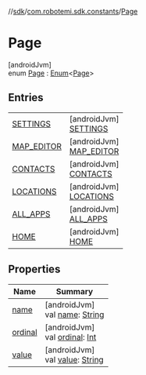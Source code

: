 //[sdk](../../../index.md)/[com.robotemi.sdk.constants](../index.md)/[Page](index.md)

# Page

[androidJvm]\
enum [Page](index.md) : [Enum](https://kotlinlang.org/api/latest/jvm/stdlib/kotlin/-enum/index.html)&lt;[Page](index.md)&gt;

## Entries

| | |
|---|---|
| [SETTINGS](-s-e-t-t-i-n-g-s/index.md) | [androidJvm]<br>[SETTINGS](-s-e-t-t-i-n-g-s/index.md) |
| [MAP_EDITOR](-m-a-p_-e-d-i-t-o-r/index.md) | [androidJvm]<br>[MAP_EDITOR](-m-a-p_-e-d-i-t-o-r/index.md) |
| [CONTACTS](-c-o-n-t-a-c-t-s/index.md) | [androidJvm]<br>[CONTACTS](-c-o-n-t-a-c-t-s/index.md) |
| [LOCATIONS](-l-o-c-a-t-i-o-n-s/index.md) | [androidJvm]<br>[LOCATIONS](-l-o-c-a-t-i-o-n-s/index.md) |
| [ALL_APPS](-a-l-l_-a-p-p-s/index.md) | [androidJvm]<br>[ALL_APPS](-a-l-l_-a-p-p-s/index.md) |
| [HOME](-h-o-m-e/index.md) | [androidJvm]<br>[HOME](-h-o-m-e/index.md) |

## Properties

| Name | Summary |
|---|---|
| [name](../../com.robotemi.sdk.permission/-permission/-u-n-k-n-o-w-n/index.md#-372974862%2FProperties%2F462465411) | [androidJvm]<br>val [name](../../com.robotemi.sdk.permission/-permission/-u-n-k-n-o-w-n/index.md#-372974862%2FProperties%2F462465411): [String](https://kotlinlang.org/api/latest/jvm/stdlib/kotlin/-string/index.html) |
| [ordinal](../../com.robotemi.sdk.permission/-permission/-u-n-k-n-o-w-n/index.md#-739389684%2FProperties%2F462465411) | [androidJvm]<br>val [ordinal](../../com.robotemi.sdk.permission/-permission/-u-n-k-n-o-w-n/index.md#-739389684%2FProperties%2F462465411): [Int](https://kotlinlang.org/api/latest/jvm/stdlib/kotlin/-int/index.html) |
| [value](value.md) | [androidJvm]<br>val [value](value.md): [String](https://kotlinlang.org/api/latest/jvm/stdlib/kotlin/-string/index.html) |
